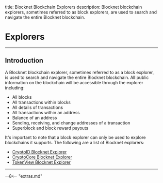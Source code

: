 title: Blocknet Blockchain Explorers
description: Blocknet blockchain explorers, sometimes referred to as block explorers, are used to search and navigate the entire Blocknet blockchain. 

# Explorers

---

## Introduction
A Blocknet blockchain explorer, sometimes referred to as a block explorer, is used to search and navigate the entire Blocknet blockchain. All public information on the blockchain will be accessible through the explorer including: 

* All blocks
* All transactions within blocks
* All details of transactions
* All transactions within an address
* Balance of an address
* Sending, receiving, and change addresses of a transaction
* Superblock and block reward payouts

It's important to note that a block explorer can only be used to explore blockchains it supports. The following are a list of Blocknet explorers:

* [CryptoID Blocknet Explorer](https://chainz.cryptoid.info/block/)
* [CryptoCore Blocknet Explorer](https://block.ccore.online/)
* [TokenView Blocknet Explorer](https://block.tokenview.com/en/coininfo)

---

<!-- 
## Using an Explorer
Navigating an explorer can be confusing and unintuitive if it's somethng you don't have experience with so we composed a collection of tutorial explaining how to use a block explorer.

### View Address Balance

??? example "Instructions using CryptoID"

??? example "Instructions using CryptoCore"

### View Transaction Details

??? example "Instructions using CryptoID"

??? example "Instructions using CryptoCore"

### View Transaction Hash / ID

??? example "Instructions using CryptoID"

??? example "Instructions using CryptoCore"

### View Block Details

??? example "Instructions using CryptoID"

??? example "Instructions using CryptoCore"

### View Block Hash / ID

??? example "Instructions using CryptoID"

??? example "Instructions using CryptoCore"

### View Address Transactions

??? example "Instructions using CryptoID"

??? example "Instructions using CryptoCore"
-->





<script type="text/javascript">
// read instructions for related links in ../snippets/extras.md
var relatedLinks = [];
</script>

--8<-- "extras.md"





